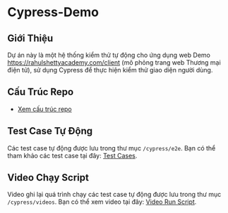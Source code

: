 # Cypress-Demo

## Giới Thiệu
Dự án này là một hệ thống kiểm thử tự động cho ứng dụng web Demo https://rahulshettyacademy.com/client (mô phỏng trang web Thương mại điện tử), sử dụng Cypress để thực hiện kiểm thử giao diện người dùng.

## Cấu Trúc Repo
- [Xem cấu trúc repo](https://github.com/lienptt/Cypress-Demo)

## Test Case Tự Động
Các test case tự động được lưu trong thư mục `/cypress/e2e`. Bạn có thể tham khảo các test case tại đây: [Test Cases](https://github.com/lienptt/Cypress-Demo/tree/Login/cypress/e2e/Demo).

## Video Chạy Script
Video ghi lại quá trình chạy các test case tự động được lưu trong thư mục `/cypress/videos`. Bạn có thể xem video tại đây: [Video Run Script](https://github.com/lienptt/Cypress-Demo/tree/main/cypress/videos).
